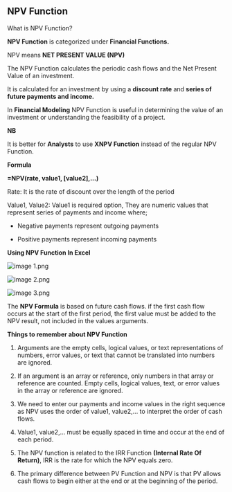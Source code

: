 ## NPV Function

What is NPV Function?

**NPV Function** is categorized under **Financial Functions.**

NPV means **NET PRESENT VALUE (NPV)**

The NPV Function calculates the periodic cash flows and the Net Present Value of an investment.

It is calculated for an investment by using a **discount rate** and **series of future payments and income.**

In **Financial Modeling** NPV Function is useful in determining the value of an investment or understanding the feasibility of a project.

**NB**

 It is better for **Analysts** to use **XNPV Function** instead of the regular NPV Function.

**Formula**

**=NPV(rate, value1, [value2],...)**

Rate: It is the rate of discount over the length of the period

Value1, Value2: Value1 is required option, They are numeric values that represent series of payments and income where;

- Negative payments represent outgoing payments

- Positive payments represent incoming payments

**Using NPV Function In Excel**


![image 1.png](https://cdn.hashnode.com/res/hashnode/image/upload/v1650325298112/maKuUx0Mw.png)


![image 2.png](https://cdn.hashnode.com/res/hashnode/image/upload/v1650325419817/0yzuptEt9.png)


![image 3.png](https://cdn.hashnode.com/res/hashnode/image/upload/v1650325481223/eLlRGUvKj.png)

The **NPV Formula** is based on future cash flows. if the first cash flow occurs at the start of the first period, the first value must be added to the NPV result, not included in the values arguments.

**Things to remember about NPV Function**

1. Arguments are the empty cells, logical values, or text representations of numbers, error values, or text that cannot  be translated into numbers are ignored.

2. If an argument is an array or reference, only numbers in that array or reference are counted. Empty cells, logical values, text, or error values in the array or reference are ignored.

3. We need to enter our payments and income values in the right sequence as NPV uses the order of value1, value2,... to interpret the order of cash flows.

4. Value1, value2,... must be equally spaced in time and occur at the end of each period.

5. The NPV function is related to the IRR Function **(Internal Rate Of Return)**, IRR is the rate for which the NPV equals zero.

6. The primary difference between PV Function and NPV is that PV allows cash flows to begin either at the end or at the beginning of the period.
